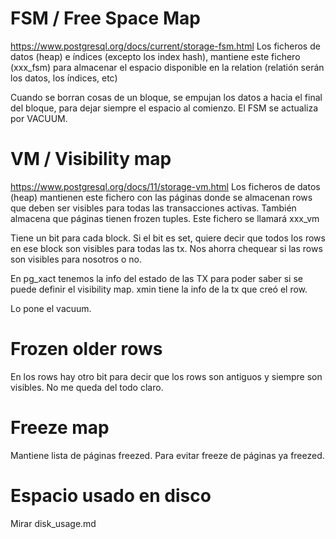 # FSM / Free Space Map
https://www.postgresql.org/docs/current/storage-fsm.html
Los ficheros de datos (heap) e índices (excepto los index hash), mantiene este fichero (xxx_fsm) para almacenar el espacio disponible en la relation (relatión serán los datos, los índices, etc)

Cuando se borran cosas de un bloque, se empujan los datos a hacia el final del bloque, para dejar siempre el espacio al comienzo.
El FSM se actualiza por VACUUM.


# VM / Visibility map
https://www.postgresql.org/docs/11/storage-vm.html
Los ficheros de datos (heap) mantienen este fichero con las páginas donde se almacenan rows que deben ser visibles para todas las transacciones activas.
También almacena que páginas tienen frozen tuples.
Este fichero se llamará xxx_vm

Tiene un bit para cada block.
Si el bit es set, quiere decir que todos los rows en ese block son visibles para todas las tx.
Nos ahorra chequear si las rows son visibles para nosotros o no.

En pg_xact tenemos la info del estado de las TX para poder saber si se puede definir el visibility map.
xmin tiene la info de la tx que creó el row.

Lo pone el vacuum.


# Frozen older rows
En los rows hay otro bit para decir que los rows son antiguos y siempre son visibles.
No me queda del todo claro.


# Freeze map
Mantiene lista de páginas freezed.
Para evitar freeze de páginas ya freezed.



# Espacio usado en disco
Mirar disk_usage.md
